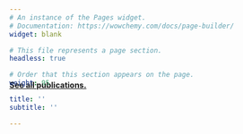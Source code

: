 ```yaml
---
# An instance of the Pages widget.
# Documentation: https://wowchemy.com/docs/page-builder/
widget: blank

# This file represents a page section.
headless: true

# Order that this section appears on the page.
weight: 95

title: ''
subtitle: ''

---
```


<p style="margin-top: -100px;"><b><a href="https://galapagos.netlify.app/publication">See all publications.</a></b></p>
